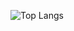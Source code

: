 ![Top Langs](https://github-readme-stats.vercel.app/api/top-langs/?username=albertcsipak&langs_count=20&layout=compact&theme=radical)
